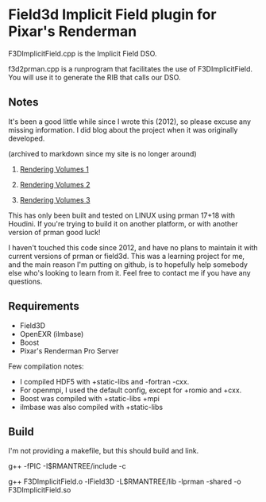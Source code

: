 Field3d Implicit Field plugin for Pixar's Renderman
==========================================================

F3DImplicitField.cpp is the Implicit Field DSO.

f3d2prman.cpp is a runprogram that facilitates the use of F3DImplicitField. 
You will use it to generate the RIB that calls our DSO.

Notes
-----

It's been a good little while since I wrote this (2012), so please excuse any missing information. I did blog about the project when it was originally developed.

(archived to markdown since my site is no longer around)
1. [Rendering Volumes 1](Rendering_Volumes1.md)

2. [Rendering Volumes 2](Rendering_Volumes2.md)

3. [Rendering Volumes 3](Rendering_Volumes3.md)

This has only been built and tested on LINUX using prman 17+18 with Houdini. If you're trying to build it on another platform, or with another version of prman good luck!

I haven't touched this code since 2012, and have no plans to maintain it with current versions of prman or field3d. This was a learning project for me, and the
main reason I'm putting on github, is to hopefully help somebody else who's looking to learn from it. Feel free to contact me if you have any questions. 

Requirements
------------

* Field3D
* OpenEXR (ilmbase)
* Boost
* Pixar's Renderman Pro Server

Few compilation notes: 
* I compiled HDF5 with +static-libs and -fortran -cxx.  
* For openmpi, I used the default config, except for +romio and +cxx. 
* Boost was compiled with +static-libs +mpi 
* ilmbase was also compiled with +static-libs

Build
----

I'm not providing a makefile, but this should build and link.

g++ -fPIC -I$RMANTREE/include -c

g++ F3DImplicitField.o -lField3D -L$RMANTREE/lib -lprman -shared -o F3DImplicitField.so
